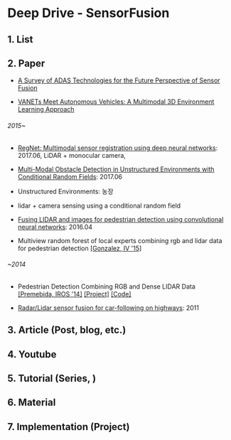 # Deep Drive - SensorFusion

## 1.  List

## 2. Paper

- [A Survey of ADAS Technologies for the Future Perspective of Sensor Fusion](https://link.springer.com/chapter/10.1007/978-3-319-45246-3_13)

- [VANETs Meet Autonomous Vehicles: A Multimodal 3D Environment Learning Approach](https://arxiv.org/abs/1705.08624)

###### 2015~

- [RegNet: Multimodal sensor registration using deep neural networks](http://ieeexplore.ieee.org/document/7995968/#full-text-section): 2017.06, LiDAR + monocular camera, 

- [Multi-Modal Obstacle Detection in Unstructured Environments with Conditional Random Fields](https://arxiv.org/abs/1706.02908): 2017.06
 - Unstructured Environments: 농장 
 - lidar + camera sensing using a conditional random field
 
- [Fusing LIDAR and images for pedestrian detection using convolutional neural networks](http://ieeexplore.ieee.org/abstract/document/7487370/): 2016.04

 
 
 + Multiview random forest of local experts combining rgb and lidar data for pedestrian detection [[Gonzalez, IV '15]](https://scholar.google.de/scholar?q=Multiview%20Random%20Forest%20of%20Local%20Experts%20Combining%20RGB%20and%20LIDAR%20data%20%20for%20Pedestrian%20Detection)


###### ~2014


  
- Pedestrian Detection Combining RGB and Dense LIDAR Data [[Premebida, IROS '14]](https://people.eecs.berkeley.edu/~carreira/papers/iros2014.pdf) [[Project]](http://home.isr.uc.pt/~cpremebida/IROS14/LaserVisionFusion.html) [[Code]](http://home.isr.uc.pt/~cpremebida/IROS14/Codes_CP_IROS2014.zip)

- [Radar/Lidar sensor fusion for car-following on highways](http://ieeexplore.ieee.org/abstract/document/6144918/): 2011



## 3. Article (Post, blog, etc.)

## 4. Youtube 

## 5.  Tutorial (Series, )

## 6.  Material 

## 7.  Implementation (Project)







